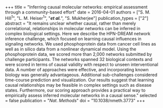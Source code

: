+++
title = "Inferring causal molecular networks: empirical assessment through a community-based effort"
date = 2016-04-01
authors = ["S. M. Hill<sup>1</sup>", "L. M. Heiser<sup>1</sup>", "***et al.***", "S. Mukherjee"]
publication_types = ["2"]
abstract = "It remains unclear whether causal, rather than merely correlational, relationships in molecular networks can be inferred in complex biological settings. Here we describe the HPN-DREAM network inference challenge, which focused on learning causal influences in signaling networks. We used phosphoprotein data from cancer cell lines as well as in silico data from a nonlinear dynamical model. Using the phosphoprotein data, we scored more than 2,000 networks submitted by challenge participants. The networks spanned 32 biological contexts and were scored in terms of causal validity with respect to unseen interventional data. A number of approaches were effective, and incorporating known biology was generally advantageous. Additional sub-challenges considered time-course prediction and visualization. Our results suggest that learning causal relationships may be feasible in complex settings such as disease states. Furthermore, our scoring approach provides a practical way to empirically assess inferred molecular networks in a causal sense."
selected = false
publication = "*Nat. Methods*"
doi = "10.1038/nmeth.3773"
+++

